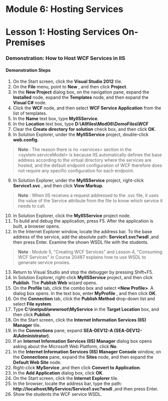 # Module 6: Hosting Services

# Lesson 1: Hosting Services On-Premises

### Demonstration: How to Host WCF Services in IIS

#### Demonstration Steps

1. On the Start screen, click the **Visual Studio 2012** tile.
2. On the **File** menu, point to **New** , and then click **Project**.
3. In the **New Project** dialog box, on the navigation pane, expand the **Installed** node, expand the **Templates** node, and then expand the **Visual C#** node.
4. Click the **WCF** node, and then select **WCF Service Application** from the list of templates.
5. In the **Name** text box, type **MyIISService**.
6. In the **Location** text box, type **D:\Allfiles\Mod06\DemoFiles\WCF**
7. Clear the **Create directory for solution** check box, and then click **OK**.
8. In Solution Explorer, under the **MyIISService** project, double-click **web.config**.

  >**Note** : The reason there is no &lt;services&gt; section in the &lt;system.serviceModel&gt; is because IIS automatically defines the base address according to the virtual directory where the services are hosted, and the default endpoint configuration of WCF therefore does not require any specific configuration for each endpoint.

9. In Solution Explorer, under the **MyIISService** project, right-click **Service1.svc** , and then click **View Markup**.

  >**Note** : When IIS receives a request addressed to the .svc file, it uses the value of the Service attribute from the file to know which service it needs to call.

10. In Solution Explorer, click the **MyIISService** project node.
11. To build and debug the application, press F5. After the application is built, a browser opens.
12. In the Internet Explorer window, locate the address bar. To the base address of the service, add the absolute path: **Service1.svc?wsdl** ,and then press Enter. Examine the shown WSDL file with the students.

  >**Note** : Module 5, &quot;Creating WCF Services&quot; and Lesson 4, &quot;Consuming WCF Services&quot; in Course 20487 explains how to use WSDL to generate service proxies.

13. Return to Visual Studio and stop the debugger by pressing Shift+F5.
14. In Solution Explorer, right-click **MyIISService** project, and then click **Publish**. The **Publish Web** wizard opens.
15. On the **Profile** tab, click the combo box and select **&lt;New Profile&gt;**. A dialog box opens. In the text box, enter **MyProfile** , and then click **OK**.
16. On the **Connection** tab, click the **Publish Method** drop-down list and select **File system**.
17. Type **C:\inetpub\wwwroot\MyService** in the **Target Location** box, and then click **Publish**.
18. On the Start screen, click the **Internet Information Services (IIS) Manager** tile.
19. In the **Connections** pane, expand **SEA-DEV12-A (SEA-DEV12-A\Administrator)**.
20. If an **Internet Information Services (IIS) Manager** dialog box opens asking about the Microsoft Web Platform, click **No**.
21. In the **Internet Information Services (IIS) Manager Console** window, on the **Connections** pane, expand the **Sites** node, and then expand the **Default Web Site** node.
22. Right-click **MyService** ,and then click **Convert to Application**.
23. In the **Add Application** dialog box, click **OK**.
24. On the Start screen, click the **Internet Explorer** tile.
25. In the browser, locate the address bar, type the path: **http://localhost/MyService/Service1.svc?wsdl** ,and then press Enter.
26. Show the students the WCF service WSDL.